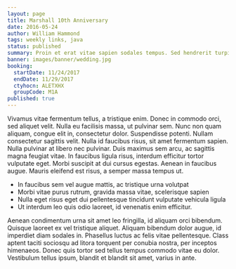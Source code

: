 ```yaml
---
layout: page
title: Marshall 10th Anniversary
date: 2016-05-24
author: William Hammond
tags: weekly links, java
status: published
summary: Proin et erat vitae sapien sodales tempus. Sed hendrerit turpis.
banner: images/banner/wedding.jpg
booking:
  startDate: 11/24/2017
  endDate: 11/29/2017
  ctyhocn: ALETXHX
  groupCode: M1A
published: true
---
```

Vivamus vitae fermentum tellus, a tristique enim. Donec in commodo orci, sed aliquet velit. Nulla eu facilisis massa, ut pulvinar sem. Nunc non quam aliquam, congue elit in, consectetur dolor. Suspendisse potenti. Nullam consectetur sagittis velit. Nulla id faucibus risus, sit amet fermentum sapien. Nulla pulvinar at libero nec pulvinar. Duis maximus sem arcu, ac sagittis magna feugiat vitae. In faucibus ligula risus, interdum efficitur tortor vulputate eget. Morbi suscipit at dui cursus egestas. Aenean in faucibus augue. Mauris eleifend est risus, a semper massa tempus ut.

* In faucibus sem vel augue mattis, ac tristique urna volutpat
* Morbi vitae purus rutrum, gravida massa vitae, scelerisque sapien
* Nulla eget risus eget dui pellentesque tincidunt vulputate vehicula ligula
* Ut interdum leo quis odio laoreet, id venenatis enim efficitur.

Aenean condimentum urna sit amet leo fringilla, id aliquam orci bibendum. Quisque laoreet ex vel tristique aliquet. Aliquam bibendum dolor augue, id imperdiet diam sodales in. Phasellus luctus ac felis vitae pellentesque. Class aptent taciti sociosqu ad litora torquent per conubia nostra, per inceptos himenaeos. Donec quis tortor sed tellus tempus commodo vitae eu dolor. Vestibulum tellus ipsum, blandit et blandit sit amet, varius in ante.
